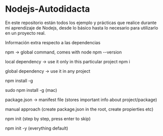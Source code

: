 # Nodejs-Autodidacta
En este repositorio están todos los ejemplo y prácticas que realice durante mi aprendizaje de Nodejs, desde lo básico hasta lo necesario para utilizarlo en un proyecto real.

Información extra respecto a las dependencias

npm -> global command, comes with node
npm --version

local dependency -> use it only in this particular project
npm i <namepackage>

global dependency -> use it in any project

npm install -g <packageName>

sudo npm install -g <packageName> (mac)

package.json -> manifest file (stores important info about project/package)

manual approach (create package.json in the root, create propierties etc)

npm init (step by step, press enter to skip)

npm init -y (everything default)

